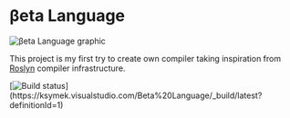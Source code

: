 # βeta Language

![βeta Language graphic](http://boulderbeta.co/wp-content/uploads/2015/11/boulderbeta_socialmedia1-300x300.jpeg) 


This project is my first try to create own compiler taking inspiration from [Roslyn](https://github.com/dotnet/roslyn) compiler infrastructure. 

[![Build status](https://ksymek.visualstudio.com/Beta%20Language/_apis/build/status/Beta-ASP.NET%20Core%20(.NET%20Framework)-CI)](https://ksymek.visualstudio.com/Beta%20Language/_build/latest?definitionId=1)